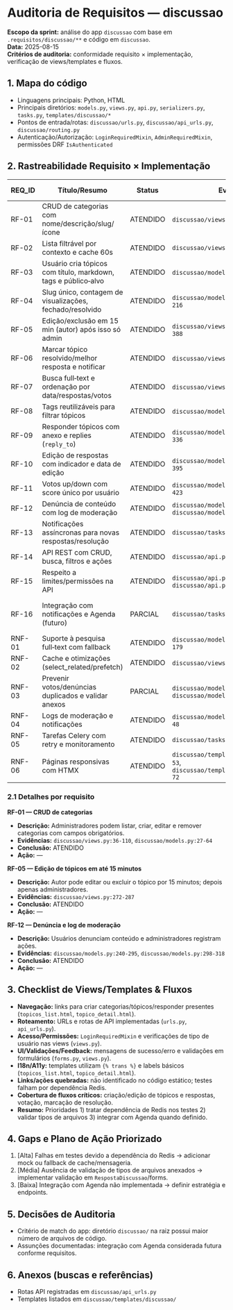 # Auditoria de Requisitos — discussao

**Escopo da sprint:** análise do app `discussao` com base em `.requisitos/discussao/**` e código em `discussao`.  
**Data:** 2025-08-15  
**Critérios de auditoria:** conformidade requisito × implementação, verificação de views/templates e fluxos.

## 1. Mapa do código
- Linguagens principais: Python, HTML
- Principais diretórios: `models.py`, `views.py`, `api.py`, `serializers.py`, `tasks.py`, `templates/discussao/*`
- Pontos de entrada/rotas: `discussao/urls.py`, `discussao/api_urls.py`, `discussao/routing.py`
- Autenticação/Autorização: `LoginRequiredMixin`, `AdminRequiredMixin`, permissões DRF `IsAuthenticated`

## 2. Rastreabilidade Requisito × Implementação
| REQ_ID | Título/Resumo | Status | Evidências (arquivo:linhas) | Risco/Impacto | Ações Recomendadas |
|-------|----------------|--------|-----------------------------|----------------|--------------------|
| RF-01 | CRUD de categorias com nome/descrição/slug/ícone | ATENDIDO | `discussao/views.py:36-110`, `discussao/models.py:27-64` | Baixo | — |
| RF-02 | Lista filtrável por contexto e cache 60s | ATENDIDO | `discussao/views.py:36-63` | Baixo | — |
| RF-03 | Usuário cria tópicos com título, markdown, tags e público‑alvo | ATENDIDO | `discussao/models.py:80-107`, `discussao/forms.py:27-65` | Baixo | — |
| RF-04 | Slug único, contagem de visualizações, fechado/resolvido | ATENDIDO | `discussao/models.py:86-107`, `discussao/views.py:195-216` | Baixo | — |
| RF-05 | Edição/exclusão em 15 min (autor) após isso só admin | ATENDIDO | `discussao/views.py:272-287`, `discussao/views.py:371-388` | Médio | — |
| RF-06 | Marcar tópico resolvido/melhor resposta e notificar | ATENDIDO | `discussao/views.py:426-455`, `discussao/tasks.py:35-48` | Baixo | — |
| RF-07 | Busca full‑text e ordenação por data/respostas/votos | ATENDIDO | `discussao/views.py:144-183`, `discussao/api.py:45-70` | Baixo | — |
| RF-08 | Tags reutilizáveis para filtrar tópicos | ATENDIDO | `discussao/models.py:67-75`, `discussao/forms.py:27-65` | Baixo | — |
| RF-09 | Responder tópicos com anexo e replies (`reply_to`) | ATENDIDO | `discussao/models.py:158-176`, `discussao/views.py:314-336` | Baixo | — |
| RF-10 | Edição de respostas com indicador e data de edição | ATENDIDO | `discussao/models.py:178-196`, `discussao/views.py:371-395` | Baixo | — |
| RF-11 | Votos up/down com score único por usuário | ATENDIDO | `discussao/models.py:218-237`, `discussao/views.py:404-423` | Baixo | — |
| RF-12 | Denúncia de conteúdo com log de moderação | ATENDIDO | `discussao/models.py:240-295`, `discussao/models.py:298-318` | Médio | — |
| RF-13 | Notificações assíncronas para novas respostas/resolução | ATENDIDO | `discussao/tasks.py:10-48` | Médio | — |
| RF-14 | API REST com CRUD, busca, filtros e ações | ATENDIDO | `discussao/api.py:27-148` | Médio | — |
| RF-15 | Respeito a limites/permissões na API | ATENDIDO | `discussao/api.py:72-98`, `discussao/api.py:86-95`, `discussao/api.py:150-200` | Médio | — |
| RF-16 | Integração com notificações e Agenda (futuro) | PARCIAL | `discussao/tasks.py:10-48` | Médio | Integrar com Agenda para agendar reuniões |
| RNF-01 | Suporte à pesquisa full‑text com fallback | ATENDIDO | `discussao/models.py:121-137`, `discussao/views.py:160-179` | Baixo | — |
| RNF-02 | Cache e otimizações (select_related/prefetch) | ATENDIDO | `discussao/views.py:36-63`, `discussao/views.py:144-151` | Baixo | — |
| RNF-03 | Prevenir votos/denúncias duplicados e validar anexos | PARCIAL | `discussao/models.py:218-230`, `discussao/models.py:240-269` | Médio | Adicionar validação de tipo de arquivo |
| RNF-04 | Logs de moderação e notificações | ATENDIDO | `discussao/models.py:240-295`, `discussao/tasks.py:10-48` | Baixo | — |
| RNF-05 | Tarefas Celery com retry e monitoramento | ATENDIDO | `discussao/tasks.py:10-48` | Baixo | — |
| RNF-06 | Páginas responsivas com HTMX | ATENDIDO | `discussao/templates/discussao/topicos_list.html:33-53`, `discussao/templates/discussao/topico_detail.html:20-72` | Baixo | — |

### 2.1 Detalhes por requisito
**RF-01 — CRUD de categorias**  
- **Descrição:** Administradores podem listar, criar, editar e remover categorias com campos obrigatórios.  
- **Evidências:** `discussao/views.py:36-110`, `discussao/models.py:27-64`  
- **Conclusão:** ATENDIDO  
- **Ação:** —

**RF-05 — Edição de tópicos em até 15 minutos**  
- **Descrição:** Autor pode editar ou excluir o tópico por 15 minutos; depois apenas administradores.  
- **Evidências:** `discussao/views.py:272-287`  
- **Conclusão:** ATENDIDO  
- **Ação:** —

**RF-12 — Denúncia e log de moderação**  
- **Descrição:** Usuários denunciam conteúdo e administradores registram ações.  
- **Evidências:** `discussao/models.py:240-295`, `discussao/models.py:298-318`  
- **Conclusão:** ATENDIDO  
- **Ação:** —

## 3. Checklist de Views/Templates & Fluxos
- **Navegação:** links para criar categorias/tópicos/responder presentes (`topicos_list.html`, `topico_detail.html`).
- **Roteamento:** URLs e rotas de API implementadas (`urls.py`, `api_urls.py`).
- **Acesso/Permissões:** `LoginRequiredMixin` e verificações de tipo de usuário nas views (`views.py`).
- **UI/Validações/Feedback:** mensagens de sucesso/erro e validações em formulários (`forms.py`, `views.py`).
- **I18n/A11y:** templates utilizam `{% trans %}` e labels básicos (`topicos_list.html`, `topico_detail.html`).
- **Links/ações quebradas:** não identificado no código estático; testes falham por dependência Redis.
- **Cobertura de fluxos críticos:** criação/edição de tópicos e respostas, votação, marcação de resolução.
- **Resumo:** Prioridades 1) tratar dependência de Redis nos testes 2) validar tipos de arquivos 3) integrar com Agenda quando definido.

## 4. Gaps e Plano de Ação Priorizado
1. [Alta] Falhas em testes devido a dependência do Redis → adicionar mock ou fallback de cache/mensageria.
2. [Média] Ausência de validação de tipos de arquivos anexados → implementar validação em `RespostaDiscussao`/forms.
3. [Baixa] Integração com Agenda não implementada → definir estratégia e endpoints.

## 5. Decisões de Auditoria
- Critério de match do app: diretório `discussao/` na raiz possui maior número de arquivos de código.
- Assunções documentadas: integração com Agenda considerada futura conforme requisitos.

## 6. Anexos (buscas e referências)
- Rotas API registradas em `discussao/api_urls.py`
- Templates listados em `discussao/templates/discussao/`

